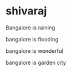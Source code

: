 # shivaraj


Bangalore is raining



bangalore is flooding


bangalore is wonderful

bangalore is garden city